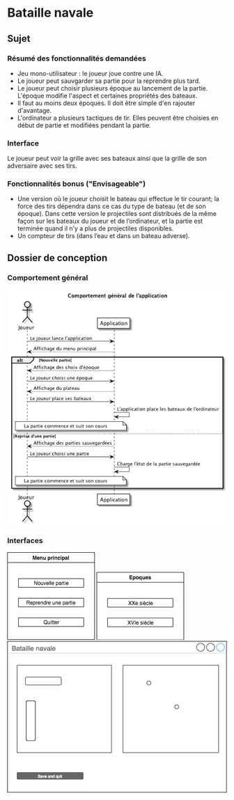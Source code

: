 # Bataille navale

## Sujet

### Résumé des fonctionnalités demandées

* Jeu mono-utilisateur : le joueur joue contre une IA.  
* Le joueur peut sauvgarder sa partie pour la reprendre plus tard.
* Le joueur peut choisir plusieurs époque au lancement de la partie. L'époque modifie l'aspect et certaines propriétés 
des bateaux.  
* Il faut au moins deux époques. Il doit être simple d'en rajouter d'avantage.  
* L'ordinateur a plusieurs tactiques de tir. Elles peuvent être choisies en début de partie et modifiées pendant la partie.

### Interface

Le joueur peut voir la grille avec ses bateaux ainsi que la grille de son adversaire avec ses tirs.

### Fonctionnalités bonus ("Envisageable")

* Une version où le joueur choisit le bateau qui effectue le tir courant; la force des tirs dépendra dans ce cas du 
type de bateau (et de son époque). Dans cette version le projectiles sont distribués de la même façon sur les bateaux 
du joueur et de l’ordinateur, et la partie est terminée quand il n’y a plus de projectiles disponibles.
* Un compteur de tirs (dans l’eau et dans un bateau adverse).

## Dossier de conception

### Comportement général

![Diagramme de séquence : comportement général](conception/seq_comportement_general.png)

### Interfaces

![Interface : menu principal](conception/draw.io/menu_principal.png)
![Interface : menu époque](conception/draw.io/select_epoque.png)
![Interface : menu principal](conception/draw.io/partie_en_cours.png)

 
